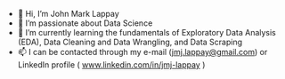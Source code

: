 - 👋 Hi, I’m John Mark Lappay
- 👀 I’m passionate about Data Science
- 🌱 I’m currently learning the fundamentals of Exploratory Data Analysis (EDA), Data Cleaning and Data Wrangling, and Data Scraping
- 📫 I can be contacted through my e-mail (jmj.lappay@gmail.com) or LinkedIn profile ( www.linkedin.com/in/jmj-lappay )

<!---
Eoinmark/Eoinmark is a ✨ special ✨ repository because its `README.md` (this file) appears on your GitHub profile.
You can click the Preview link to take a look at your changes.
--->
